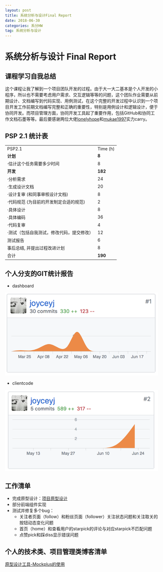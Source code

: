 ```yaml
---
layout: post
title: 系统分析与设计Final Report
date: 2018-06-30
categories: 系分HW
tag: 系统分析与设计
---
```


# 系统分析与设计 Final Report
## 课程学习自我总结
这个课程让我了解到一个项目团队开发的过程。由于大一大二基本是个人开发的小程序，所以也不需要考虑用户需求、交互逻辑等等的问题，这个团队作业需要从前期设计、文档编写到代码实现、用例测试，在这个完整的开发过程中认识到一个项目开发工作前期文档编写完整和正确的重要性，特别是用例设计和逻辑设计，便于协同开发。而项目管理方面，协同开发工具起了重要作用，包括GitHub和协同工作文档石墨等等。最后要感谢两位大佬[lonelyhope](https://github.com/lonelyhope)和[mukae1997](https://github.com/mukae1997)实力carry。
## PSP 2.1 统计表

<table>
	<tr>
        <td>PSP2.1</td>
        <td >Time (h) </td>
    </tr>
    <tr>
        <td style="font-weight: bold;">计划</td>
        <td style="font-weight: bold;">8</td>
    </tr>
    <tr>
        <td>·估计这个任务需要多少时间</td>
        <td>8</td>
    </tr>
	<tr>
        <td style="font-weight: bold;">开发</td>
        <td style="font-weight: bold;">182</td>
    </tr>
    <tr>
        <td>·分析需求</td>
        <td>24</td>
    </tr>
    <tr>
        <td>·生成设计文档</td>
        <td>20</td>
    </tr>
    <tr>
        <td>·设计复审 (和同事审核设计文档)</td>
        <td>8</td>
    </tr>
    <tr>
        <td>·代码规范 (为目前的开发制定合适的规范)</td>
        <td>2</td>
    </tr>
    <tr>
        <td>·具体设计</td>
        <td>8</td>
    </tr>
    <tr>
        <td>·具体编码</td>
        <td>36</td>
    </tr>
    <tr>
        <td>·代码复审</td>
        <td>4</td>
    </tr>
    <tr>
        <td>·测试（包括自我测试，修改代码，提交修改）</td>
        <td>12</td>
    </tr>
    <tr>
        <td>测试报告</td>
        <td>6</td>
    </tr>
    <tr>
        <td>事后总结, 并提出过程改进计划</td>
        <td>8</td>
    </tr>
    <tr>
        <td>合计</td>
        <td  style="font-weight: bold;">190</td>
    </tr>
</table>

## 个人分支的GIT统计报告
* dashboard

 ![dashboard_git](/image/starpick_dashboard_git.png)

* clientcode

 ![clientcode_git](/image/starpick_clientcode_git.png)

## 工作清单
* 完成原型设计：[项目原型设计](https://starpick.github.io/dashboard/7_UI%20design)
* 部分前端组件实现
* 测试并修复多个bug：
	* 关注者页面（follow）和粉丝页面（follower）关注状态问题和关注取关的按钮动态变化问题
	* 首页（home）和查看用户的starpick的评论与对应starpick不匹配问题
	* 点赞pick和踩diss显示错误问题

## 个人的技术类、项目管理类博客清单
[原型设计工具-Mockplus的使用](https://joyceyj.github.io/SAD-HW5/#)
